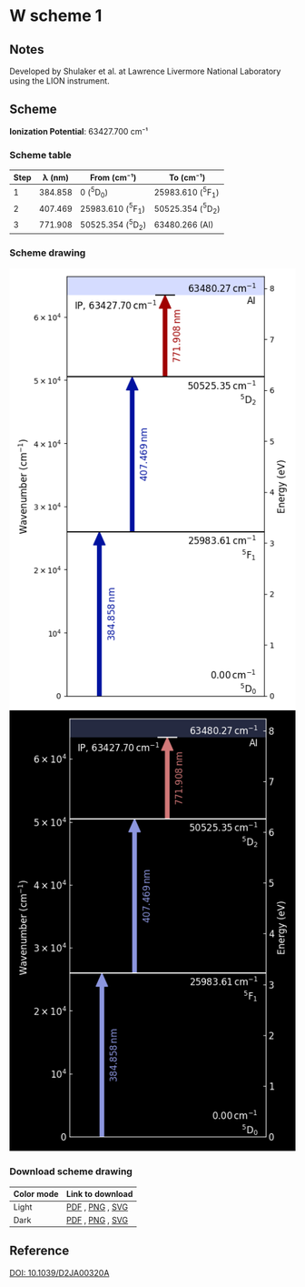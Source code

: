# W scheme 1

## Notes

Developed by Shulaker et al. at Lawrence Livermore National Laboratory using the LION instrument.



## Scheme

**Ionization Potential**: 63427.700 cm⁻¹

### Scheme table

| Step | λ (nm)  |        From (cm⁻¹)        |         To (cm⁻¹)         |
| ---- | ------- | ------------------------- | ------------------------- |
| 1    | 384.858 | 0 ($^{5}$D$_{0}$)         | 25983.610 ($^{5}$F$_{1}$) |
| 2    | 407.469 | 25983.610 ($^{5}$F$_{1}$) | 50525.354 ($^{5}$D$_{2}$) |
| 3    | 771.908 | 50525.354 ($^{5}$D$_{2}$) | 63480.266 (AI)            |


### Scheme drawing

![w scheme, light mode](w-001/w-001-light.png#only-light)
![w scheme, dark mode](w-001/w-001-dark.png#only-dark)

### Download scheme drawing

| Color mode |                                      Link to download                                       |
| ---------- | ------------------------------------------------------------------------------------------- |
| Light      | [PDF](w-001/w-001-light.pdf) , [PNG](w-001/w-001-light.png) , [SVG](w-001/w-001-light.svg)  |
| Dark       | [PDF](w-001/w-001-dark.pdf) , [PNG](w-001/w-001-dark.png) , [SVG](w-001/w-001-dark.svg)     |


## Reference

[DOI: 10.1039/D2JA00320A](https://doi.org/10.1039/D2JA00320A)

